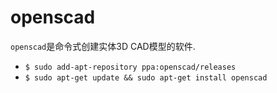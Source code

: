 # openscad

`openscad`是命令式创建实体3D CAD模型的软件.

* `$ sudo add-apt-repository ppa:openscad/releases`
* `$ sudo apt-get update && sudo apt-get install openscad`
